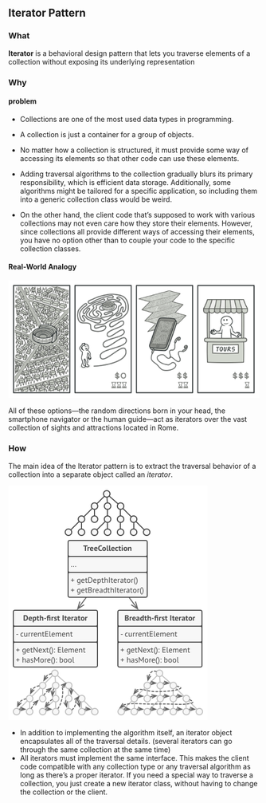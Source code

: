## Iterator Pattern

### What

**Iterator** is a behavioral design pattern that lets you traverse elements of a collection without exposing its underlying representation

### Why

#### problem

- Collections are one of the most used data types in programming. 

- A collection is just a container for a group of objects.
- No matter how a collection is structured, it must provide some way of accessing its elements so that other code can use these elements. 
- Adding traversal algorithms to the collection gradually blurs its primary responsibility, which is efficient data storage. Additionally, some algorithms might be tailored for a specific application, so including them into a generic collection class would be weird.
- On the other hand, the client code that’s supposed to work with various collections may not even care how they store their elements. However, since collections all provide different ways of accessing their elements, you have no option other than to couple your code to the specific collection classes.

#### Real-World Analogy

![Various ways to walk around Rome](iterator-pattern.assets/iterator-comic-1-en.png)

All of these options—the random directions born in your head, the smartphone navigator or the human guide—act as iterators over the vast collection of sights and attractions located in Rome.

### How

The main idea of the Iterator pattern is to extract the traversal behavior of a collection into a separate object called an *iterator*.

![Iterators implement various traversal algorithms](iterator-pattern.assets/solution1.png)

- In addition to implementing the algorithm itself, an iterator object encapsulates all of the traversal details. (several iterators can go through the same collection at the same time)
- All iterators must implement the same interface. This makes the client code compatible with any collection type or any traversal algorithm as long as there’s a proper iterator. If you need a special way to traverse a collection, you just create a new iterator class, without having to change the collection or the client.
